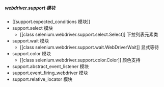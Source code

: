 ##### webdriver.support 模块
- [[support.expected_conditions 模块]]
- support.select  模块
	- [[class selenium.webdriver.support.select.Select]]  下拉列表元素类
- support.wait  模块
	- [[class selenium.webdriver.support.wait.WebDriverWait]]  显式等待
- support.color  模块
	- [[class selenium.webdriver.support.color.Color]]  颜色支持
- support.abstract_event_listener  模块
- support.event_firing_webdriver  模块	
- support.relative_locator  模块



